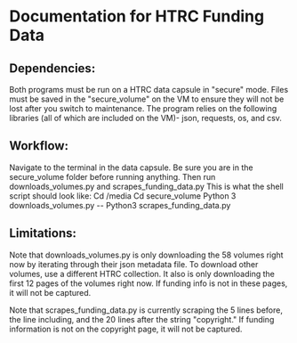 # Documentation for HTRC Funding Data 

## Dependencies: 

Both programs must be run on a HTRC data capsule in "secure" mode. Files must be saved in the "secure_volume" on the VM to ensure they will not be lost
after you switch to maintenance. 
The program relies on the following libraries (all of which are included on the VM)- json, requests, os, and csv. 

## Workflow:

Navigate to the terminal in the data capsule. Be sure you are in the secure_volume folder before running anything. Then run downloads_volumes.py and scrapes_funding_data.py
This is what the shell script should look like: 
Cd /media 
Cd secure_volume
Python 3 downloads_volumes.py --
Python3 scrapes_funding_data.py 

## Limitations:

Note that downloads_volumes.py is only downloading the 58 volumes right now by iterating through their json metadata file. To download other volumes, use
a different HTRC collection. It also is only downloading the first 12 pages of the volumes right now. If funding info is not in these pages, it will not
be captured.

Note that scrapes_funding_data.py is currently scraping the 5 lines before, the line including, and the 20 lines after the string "copyright." If funding
information is not on the copyright page, it will not be captured. 
